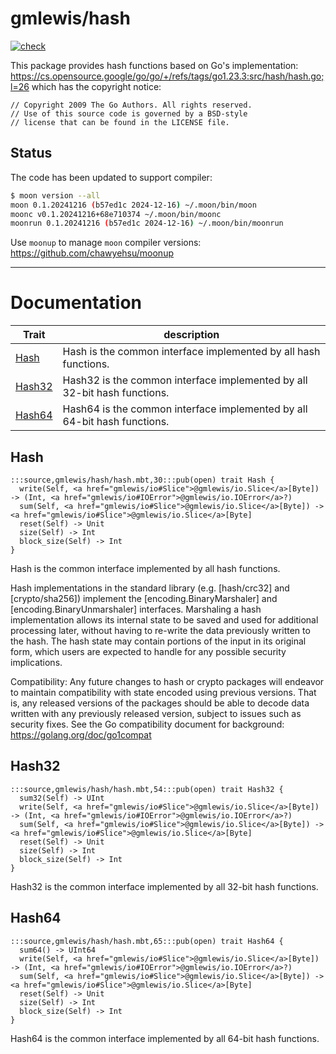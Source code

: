 # gmlewis/hash
[![check](https://github.com/gmlewis/moonbit-hash/actions/workflows/check.yml/badge.svg)](https://github.com/gmlewis/moonbit-hash/actions/workflows/check.yml)

This package provides hash functions based on Go's implementation:
https://cs.opensource.google/go/go/+/refs/tags/go1.23.3:src/hash/hash.go;l=26
which has the copyright notice:

```
// Copyright 2009 The Go Authors. All rights reserved.
// Use of this source code is governed by a BSD-style
// license that can be found in the LICENSE file.
```

## Status

The code has been updated to support compiler:

```bash
$ moon version --all
moon 0.1.20241216 (b57ed1c 2024-12-16) ~/.moon/bin/moon
moonc v0.1.20241216+68e710374 ~/.moon/bin/moonc
moonrun 0.1.20241216 (b57ed1c 2024-12-16) ~/.moon/bin/moonrun
```

Use `moonup` to manage `moon` compiler versions:
https://github.com/chawyehsu/moonup

---
# Documentation
|Trait|description|
|---|---|
|[Hash](#Hash)| Hash is the common interface implemented by all hash functions.|
|[Hash32](#Hash32)| Hash32 is the common interface implemented by all 32-bit hash functions.|
|[Hash64](#Hash64)| Hash64 is the common interface implemented by all 64-bit hash functions.|

## Hash

```moonbit
:::source,gmlewis/hash/hash.mbt,30:::pub(open) trait Hash {
  write(Self, <a href="gmlewis/io#Slice">@gmlewis/io.Slice</a>[Byte]) -> (Int, <a href="gmlewis/io#IOError">@gmlewis/io.IOError</a>?)
  sum(Self, <a href="gmlewis/io#Slice">@gmlewis/io.Slice</a>[Byte]) -> <a href="gmlewis/io#Slice">@gmlewis/io.Slice</a>[Byte]
  reset(Self) -> Unit
  size(Self) -> Int
  block_size(Self) -> Int
}
```
 Hash is the common interface implemented by all hash functions.

 Hash implementations in the standard library (e.g. \[hash/crc32\] and
\[crypto/sha256\]) implement the \[encoding.BinaryMarshaler\] and
\[encoding.BinaryUnmarshaler\] interfaces. Marshaling a hash implementation
allows its internal state to be saved and used for additional processing
later, without having to re-write the data previously written to the hash.
The hash state may contain portions of the input in its original form,
which users are expected to handle for any possible security implications.

 Compatibility: Any future changes to hash or crypto packages will endeavor
to maintain compatibility with state encoded using previous versions.
That is, any released versions of the packages should be able to
decode data written with any previously released version,
subject to issues such as security fixes.
See the Go compatibility document for background: https://golang.org/doc/go1compat

## Hash32

```moonbit
:::source,gmlewis/hash/hash.mbt,54:::pub(open) trait Hash32 {
  sum32(Self) -> UInt
  write(Self, <a href="gmlewis/io#Slice">@gmlewis/io.Slice</a>[Byte]) -> (Int, <a href="gmlewis/io#IOError">@gmlewis/io.IOError</a>?)
  sum(Self, <a href="gmlewis/io#Slice">@gmlewis/io.Slice</a>[Byte]) -> <a href="gmlewis/io#Slice">@gmlewis/io.Slice</a>[Byte]
  reset(Self) -> Unit
  size(Self) -> Int
  block_size(Self) -> Int
}
```
 Hash32 is the common interface implemented by all 32-bit hash functions.

## Hash64

```moonbit
:::source,gmlewis/hash/hash.mbt,65:::pub(open) trait Hash64 {
  sum64() -> UInt64
  write(Self, <a href="gmlewis/io#Slice">@gmlewis/io.Slice</a>[Byte]) -> (Int, <a href="gmlewis/io#IOError">@gmlewis/io.IOError</a>?)
  sum(Self, <a href="gmlewis/io#Slice">@gmlewis/io.Slice</a>[Byte]) -> <a href="gmlewis/io#Slice">@gmlewis/io.Slice</a>[Byte]
  reset(Self) -> Unit
  size(Self) -> Int
  block_size(Self) -> Int
}
```
 Hash64 is the common interface implemented by all 64-bit hash functions.

